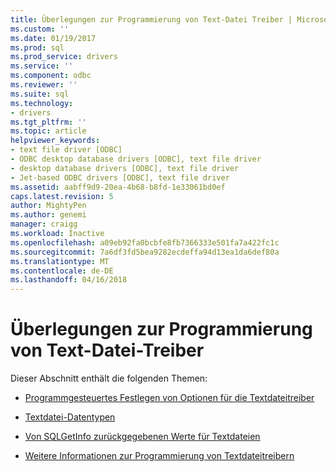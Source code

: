 ```yaml
---
title: Überlegungen zur Programmierung von Text-Datei Treiber | Microsoft Docs
ms.custom: ''
ms.date: 01/19/2017
ms.prod: sql
ms.prod_service: drivers
ms.service: ''
ms.component: odbc
ms.reviewer: ''
ms.suite: sql
ms.technology:
- drivers
ms.tgt_pltfrm: ''
ms.topic: article
helpviewer_keywords:
- text file driver [ODBC]
- ODBC desktop database drivers [ODBC], text file driver
- desktop database drivers [ODBC], text file driver
- Jet-based ODBC drivers [ODBC], text file driver
ms.assetid: aabff9d9-20ea-4b68-b8fd-1e33061bd0ef
caps.latest.revision: 5
author: MightyPen
ms.author: genemi
manager: craigg
ms.workload: Inactive
ms.openlocfilehash: a09eb92fa0bcbfe8fb7366333e501fa7a422fc1c
ms.sourcegitcommit: 7a6df3fd5bea9282ecdeffa94d13ea1da6def80a
ms.translationtype: MT
ms.contentlocale: de-DE
ms.lasthandoff: 04/16/2018
---
```

# <a name="text-file-driver-programming-considerations"></a>Überlegungen zur Programmierung von Text-Datei-Treiber
Dieser Abschnitt enthält die folgenden Themen:  
  
-   [Programmgesteuertes Festlegen von Optionen für die Textdateitreiber](../../odbc/microsoft/setting-options-programmatically-for-the-text-file-driver.md)  
  
-   [Textdatei-Datentypen](../../odbc/microsoft/text-file-data-types.md)  
  
-   [Von SQLGetInfo zurückgegebenen Werte für Textdateien](../../odbc/microsoft/sqlgetinfo-returned-values-for-text-files.md)  
  
-   [Weitere Informationen zur Programmierung von Textdateitreibern](../../odbc/microsoft/other-text-file-driver-programming-details.md)
